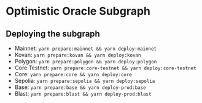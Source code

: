 # Optimistic Oracle Subgraph

## Deploying the subgraph

- Mainnet: `yarn prepare:mainnet && yarn deploy:mainnet`
- Kovan: `yarn prepare:kovan && yarn deploy:kovan`
- Polygon: `yarn prepare:polygon && yarn deploy:polygon`
- Core Testnet: `yarn prepare:core-testnet && yarn deploy:core-testnet`
- Core: `yarn prepare:core && yarn deploy:core`
- Sepolia: `yarn prepare:sepolia && yarn deploy:sepolia`
- Base: `yarn prepare:base && yarn deploy-prod:base`
- Blast: `yarn prepare:blast && yarn deploy-prod:blast`
